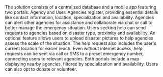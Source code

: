 The solution consists of a centralized database and a mobile app
featuring two portals: Agency and User. Agencies register, providing
essential details like contact information, location, specialization and
availability. Agencies can alert other agencies for assistance and
collaborate via chat or call to better manage the emergency situation.
Users seeking help can send requests to agencies based on disaster type,
proximity and availability. An optional feature allows users to upload
disaster pictures to help agencies assess the scale of the situation.
The help request also includes the user\'s current location for easier
reach. Even without internet access, help requests can be sent via call
or SMS to a preset emergency number, connecting users to relevant
agencies. Both portals include a map displaying nearby agencies,
filtered by specialization and availability. Users can also opt to
donate or volunteer.
